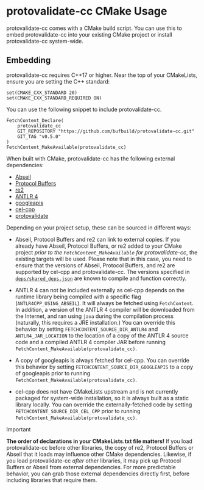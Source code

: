 # protovalidate-cc CMake Usage

protovalidate-cc comes with a CMake build script. You can use this to embed
protovalidate-cc into your existing CMake project or install protovalidate-cc
system-wide.

## Embedding

protovalidate-cc requires C++17 or higher. Near the top of your CMakeLists,
ensure you are setting the C++ standard:

```
set(CMAKE_CXX_STANDARD 20)
set(CMAKE_CXX_STANDARD_REQUIRED ON)
```

You can use the following snippet to include protovalidate-cc.

```
FetchContent_Declare(
    protovalidate_cc
    GIT_REPOSITORY "https://github.com/bufbuild/protovalidate-cc.git"
    GIT_TAG "v0.5.0"
)
FetchContent_MakeAvailable(protovalidate_cc)
```

When built with CMake, protovalidate-cc has the following external dependencies:

- [Abseil](https://abseil.io/)
- [Protocol Buffers](https://protobuf.dev/)
- [re2](https://github.com/google/re2)
- [ANTLR 4](https://www.antlr.org/)
- [googleapis](https://github.com/googleapis/googleapis.git)
- [cel-cpp](https://github.com/google/cel-cpp)
- [protovalidate](https://github.com/bufbuild/protovalidate)

Depending on your project setup, these can be sourced in different ways:

- Abseil, Protocol Buffers and re2 can link to external copies. If you already
  have Abseil, Protocol Buffers, or re2 added to your CMake project *prior to
  the `FetchContent_MakeAvailable` for protovalidate-cc*, the existing targets
  will be used. Please note that in this case, you need to ensure that the
  versions of Abseil, Protocol Buffers, and re2 are supported by cel-cpp and
  protovalidate-cc. The versions specified in
  [`deps/shared_deps.json`](../deps/shared_deps.json) are known to compile and
  function correctly.

- ANTLR 4 can not be included externally as cel-cpp depends on the runtime
  library being compiled with a specific flag (`ANTLR4CPP_USING_ABSEIL`). It
  will always be fetched using `FetchContent`. In addition, a version of the
  ANTLR 4 compiler will be downloaded from the Internet, and ran using `java`
  during the compilation process (naturally, this requires a JRE installation.)
  You can override this behavior by setting `FETCHCONTENT_SOURCE_DIR_ANTLR4` and
  `ANTLR4_JAR_LOCATION` to the location of a copy of the ANTLR 4 source code and
  a compiled ANTLR 4 compiler JAR before running
  `FetchContent_MakeAvailable(protovalidate_cc)`.

- A copy of googleapis is always fetched for cel-cpp. You can override this
  behavior by setting `FETCHCONTENT_SOURCE_DIR_GOOGLEAPIS` to a copy of
  googleapis prior to running `FetchContent_MakeAvailable(protovalidate_cc)`.

- cel-cpp does not have CMakeLists upstream and is not currently packaged for
  system-wide installation, so it is always built as a static library locally.
  You can override the externally-fetched code by setting
  `FETCHCONTENT_SOURCE_DIR_CEL_CPP` prior to running
  `FetchContent_MakeAvailable(protovalidate_cc)`.

> [!IMPORTANT]
> **The order of declarations in your CMakeLists.txt file matters!** If you load
> protovalidate-cc before other libraries, the copy of re2, Protocol Buffers or
> Abseil that it loads may influence other CMake dependencies. Likewise, if you
> load protovalidate-cc *after* other libraries, it may pick up Protocol Buffers
> or Abseil from external dependencies. For more predictable behavior, you can
> grab those external dependencies directly first, before including libraries
> that require them.
